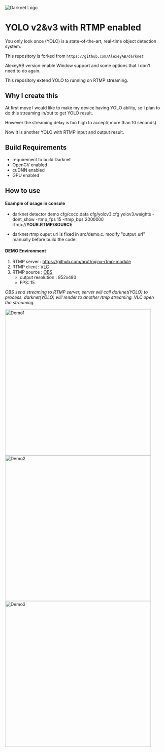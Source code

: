 ![Darknet Logo](http://pjreddie.com/media/files/darknet-black-small.png)

# YOLO v2&v3 with RTMP enabled
You only look once (YOLO) is a state-of-the-art, real-time object detection system.

This repository is forked from `https://github.com/AlexeyAB/darknet`

AlexeyAB version enable Window support and some options that I don't need to do again. 

This repository extend YOLO to running on RTMP streaming.

## Why I create this
At first move I would like to make my device having YOLO ability, so I plan to do this streaming in/out to get YOLO result.

However the streaming delay is too high to accept( more than 10 seconds).

Now it is another YOLO with RTMP input and output result.

## Build Requirements
* requirement to build Darknet
* OpenCV enabled
* cuDNN enabled
* GPU enabled

## How to use

#### Example of usage in console

* darknet detector demo cfg/coco.data cfg/yolov3.cfg yolov3.weights -dont_show -rtmp_fps 15 -rtmp_bps 2000000 rtmp://**YOUR.RTMP/SOURCE**

* darknet rtmp ouput url is fixed in src/demo.c. modify "output_url" manually before build the code.

#### DEMO Environment
1. RTMP server : https://github.com/arut/nginx-rtmp-module
2. RTMP client : [VLC](https://www.videolan.org/vlc/index.html)
3. RTMP source : [OBS](https://obsproject.com)
    * output resolution : 852x480
    * FPS: 15

*OBS send streaming to RTMP server, server will call darknet(YOLO) to process.
darknet(YOLO) will render to another rtmp streaming.
VLC open the streaming.*

<img src='https://github.com/MarcoBay/darknet-rtmp/raw/master/graphic/vlcsnap-1.png?raw=true' width='473' alt='Demo1'>

<img src='https://github.com/MarcoBay/darknet-rtmp/raw/master/graphic/vlcsnap-2.png?raw=true' width='473' alt='Demo2'>

<img src='https://github.com/MarcoBay/darknet-rtmp/raw/master/graphic/vlcsnap-3.png?raw=true' width='473' alt='Demo3'>


